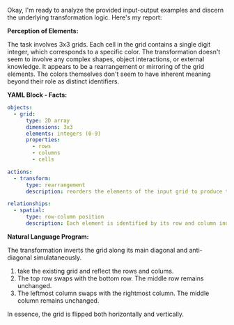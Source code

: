 Okay, I'm ready to analyze the provided input-output examples and discern the underlying transformation logic. Here's my report:

**Perception of Elements:**

The task involves 3x3 grids. Each cell in the grid contains a single digit integer, which corresponds to a specific color. The transformation doesn't seem to involve any complex shapes, object interactions, or external knowledge. It appears to be a rearrangement or mirroring of the grid elements. The colors themselves don't seem to have inherent meaning beyond their role as distinct identifiers.

**YAML Block - Facts:**


```yaml
objects:
  - grid:
      type: 2D array
      dimensions: 3x3
      elements: integers (0-9)
      properties:
        - rows
        - columns
        - cells

actions:
  - transform:
      type: rearrangement
      description: reorders the elements of the input grid to produce the output grid.

relationships:
  - spatial:
      type: row-column position
      description: Each element is identified by its row and column index.

```


**Natural Language Program:**

The transformation inverts the grid along its main diagonal and anti-diagonal simulataneously.
1.  take the existing grid and reflect the rows and colums.
2.  The top row swaps with the bottom row. The middle row remains unchanged.
3.  The leftmost column swaps with the rightmost column. The middle column remains unchanged.

In essence, the grid is flipped both horizontally and vertically.
